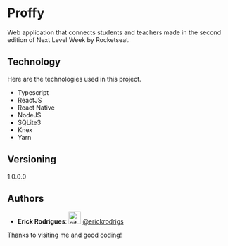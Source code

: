 # Proffy
 
Web application that connects students and teachers made in the second edition of Next Level Week by Rocketseat.
 
 
## Technology 
 
Here are the technologies used in this project.
 
* Typescript
* ReactJS
* React Native
* NodeJS
* SQLite3
* Knex
* Yarn


## Versioning
 
1.0.0.0
 
 
## Authors
 
* **Erick Rodrigues**:
<img src="https://github.githubassets.com/images/modules/logos_page/GitHub-Mark.png" alt="githubLogo" width="28px" height="28px"> [@erickrodrigs](https://github.com/erickrodrigs)


Thanks to visiting me and good coding!
